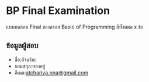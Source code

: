 # BP Final Examination

แบบทดสอบ Final ของครอส Basic of Programming มีทั้งหมด x ข้อ

## ข้อมูลผู้สอบ

- ชื่อ:อัจฉริยะ
- นามสกุล:ทองอยู่
- อีเมล:atchariya.nna@gmail.com
